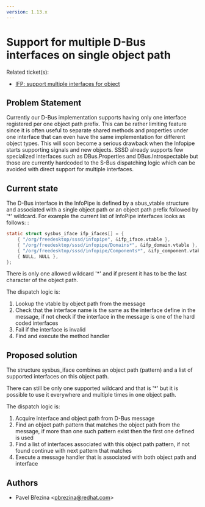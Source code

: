```yaml
---
version: 1.13.x
---
```


# Support for multiple D-Bus interfaces on single object path

Related ticket(s):

  - [IFP: support multiple interfaces for object](https://pagure.io/SSSD/sssd/issue/2339)

## Problem Statement

Currently our D-Bus implementation supports having only one interface registered per one object path prefix. This can be rather limiting feature since it is often useful to separate shared methods and properties under one interface that can even have the same implementation for different object types. This will soon become a serious drawback when the Infopipe starts supporting signals and new objects. SSSD already supports few specialized interfaces such as DBus.Properties and DBus.Introspectable but those are currently hardcoded to the S-Bus dispatching logic which can be avoided with direct support for multiple interfaces.

## Current state

The D-Bus interface in the InfoPipe is defined by a sbus_vtable structure and associated with a single object path or an object path prefix followed by '\*' wildcard. For example the current list of InfoPipe interfaces looks as follows: :

```c
static struct sysbus_iface ifp_ifaces[] = {
    { "/org/freedesktop/sssd/infopipe", &ifp_iface.vtable },
    { "/org/freedesktop/sssd/infopipe/Domains*", &ifp_domain.vtable },
    { "/org/freedesktop/sssd/infopipe/Components*", &ifp_component.vtable },
    { NULL, NULL },
};
```

There is only one allowed wildcard '\*' and if present it has to be the last character of the object path.

The dispatch logic is:

1.  Lookup the vtable by object path from the message
2.  Check that the interface name is the same as the interface define in the message, if not check if the interface in the message is one of the hard coded interfaces
3.  Fail if the interface is invalid
4.  Find and execute the method handler

## Proposed solution

The structure sysbus_iface combines an object path (pattern) and a list of supported interfaces on this object path.

There can still be only one supported wildcard and that is '\*' but it is possible to use it everywhere and multiple times in one object path.

The dispatch logic is:

1.  Acquire interface and object path from D-Bus message
2.  Find an object path pattern that matches the object path from the message, if more than one such pattern exist then the first one defined is used
3.  Find a list of interfaces associated with this object path pattern, if not found continue with next pattern that matches
4.  Execute a message handler that is associated with both object path and interface

## Authors

  - Pavel Březina \<pbrezina@redhat.com\>
